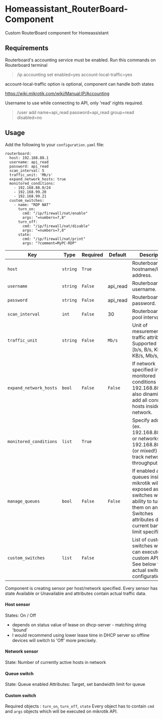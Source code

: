 # Homeassistant_RouterBoard-Component
Custom RouterBoard component for Homeassistant

## Requirements
Routerboard's accounting service must be enabled.
Run this commands on Routerboard terminal
> /ip accounting set enabled=yes account-local-traffic=yes

account-local-traffic option is optional, component can handle both states

https://wiki.mikrotik.com/wiki/Manual:IP/Accounting

Username to use while connecting to API, only 'read' rights required.
> /user add name=api_read password=api_read group=read disabled=no

## Usage
Add the following to your `configuration.yaml` file:

```
routerboard:
  host: 192.168.88.1
  username: api_read
  password: api_read
  scan_interval: 5
  traffic_unit: 'Mb/s'
  expand_network_hosts: true
  monitored_conditions:
    - 192.168.88.0/24
    - 192.168.99.20
    - 192.168.99.21
  custom_switches:
    - name: "RDP NAT"
      turn_on:
        cmd: "/ip/firewall/nat/enable"
        args: "=numbers=7,8"
      turn_off:
        cmd: "/ip/firewall/nat/disable"
        args: "=numbers=7,8"
      state:
        cmd: "/ip/firewall/nat/print"
        args: "?comment=MyPC-RDP"
```

Key | Type | Required | Default | Description
-- | -- | -- | -- | --
`host` | `string` | `True` | | Routerboard hostname/IP address.
`username` | `string` | `False` | api_read | Routerboard API username.
`password` | `string` | `False` | api_read | Routerboard API password.
`scan_interval` | `int` | `False` | 30 | Routerboard data pool interval
`traffic_unit` | `string` | `False` | `Mb/s` | Unit of mesurement for traffic attributes. Supported values [b/s, B/s, Kb/s, KB/s, Mb/s, MB/s]
`expand_network_hosts` | `bool` | `False` | `False` | If network specified in monitored conditions (ex. 192.168.88.0/24) also dinamicaly add all connected hosts inside the network.
`monitored_conditions` | `list` | `True` | | Specify address (ex. 192.168.88.123) or networks (ex. 192.168.88.0/24) (or mixed!) to track network throughput. 
`manage_queues` | `bool` | `False` | `False` | If enabled all queues inside mikrotik will be exposed as switches with ability to turn them on and off. Switches attributes display current bandwidth limit specified  
`custom_switches` | `list` | `False` | | List of custom switches which can execute custom API calls. See below for actual switch configuration
Component is creating sensor per host/network specified. Every sensor has state Available or Unavailable and attributes contain actual traffic data.

#### Host sensor
States: On / Off 
- depends on status value of lease on dhcp-server - matching string 'bound'
- I would recommend using lower lease time in DHCP server so offline devices will switch to 'Off' more precisely.

#### Network sensor
State: Number of currently active hosts in network

#### Queue switch
State: Queue enabled
Attributes: Target, set bandwidth limit for queue

#### Custom switch
Required objects : `turn_on`, `turn_off`, `state`
Every object has to contain `cmd` and `args` objects which will be executed on mikrotik API.
